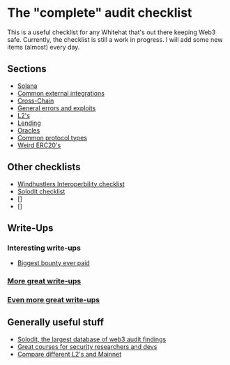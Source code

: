 # The "complete" audit checklist

This is a useful checklist for any Whitehat that's out there keeping Web3 safe. Currently, the checklist is still a work in progress. I will add some new items (almost) every day.

## Sections

- [Solana](https://github.com/heavyw8t/Checklist/blob/main/Solana.md)
- [Common external integrations](https://github.com/heavyw8t/Checklist/blob/main/Common%20external%20integrations.md)
- [Cross-Chain](https://github.com/heavyw8t/Checklist/blob/main/Cross-Chain.md)
- [General errors and exploits](https://github.com/heavyw8t/Checklist/blob/main/General%20errors%20and%20exploits.md)
- [L2's](https://github.com/heavyw8t/Checklist/blob/main/L2's.md)
- [Lending](https://github.com/heavyw8t/Checklist/blob/main/Lending.md)
- [Oracles](https://github.com/heavyw8t/Checklist/blob/main/Oracles.md)
- [Common protocol types](https://github.com/heavyw8t/Checklist/blob/main/Common%20Protocol%20types.md)
- [Weird ERC20's](https://github.com/heavyw8t/Checklist/blob/main/Weird%20ERC20's.md)

## Other checklists
- [Windhustlers Interoperbility checklist](https://github.com/windhustler/Interoperability-Protocol-Security-Checklist?tab=readme-ov-file)
- [Solodit checklist](https://solodit.cyfrin.io/checklist)
- []
- []


## Write-Ups
### Interesting write-ups

- [Biggest bounty ever paid](https://medium.com/immunefi/wormhole-uninitialized-proxy-bugfix-review-90250c41a43a)


### [More great write-ups](https://github.com/sayan011/Immunefi-bug-bounty-writeups-list?utm_source=immunefi) 
### [Even more great write-ups](https://blog.asymmetric.re/)

## Generally useful stuff
- [Solodit, the largest database of web3 audit findings](https://solodit.cyfrin.io/?i=HIGH%2CMEDIUM%2CLOW%2CGAS&maxf=&minf=&rf=alltime&sd=Desc&sf=Recency)
- [Great courses for security researchers and devs](https://updraft.cyfrin.io/courses)
- [Compare different L2's and Mainnet](https://www.evmdiff.com/)
